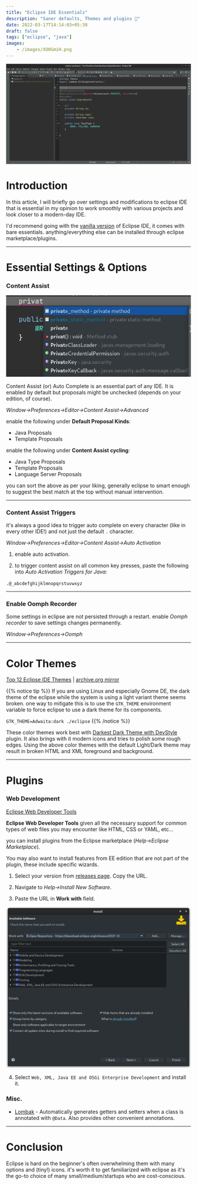 ```yaml
---
title: "Eclipse IDE Essentials"
description: "Saner defaults, Themes and plugins 💫"
date: 2022-03-17T14:14:03+05:30
draft: false
tags: ["eclipse", "java"]
images:
    - /images/XO0GmiH.png
---
```


![My Eclipse setup](/images/ucKScjF.png "My eclipse IDE")

# Introduction

In this article, I will briefly go over settings and modifications to eclipse IDE that is essential in my opinion to work smoothly with various projects and look closer to a modern-day IDE.

I'd recommend going with the [vanilla version](https://www.eclipse.org/downloads/) of Eclipse IDE, it comes with bare essentials. anything/everything else can be installed through eclipse marketplace/plugins.

---

# Essential Settings & Options

### Content Assist

![Content Assist in Action](/images/KOGUReO.png "Content Assist in Action")

Content Assist (or) Auto Complete is an essential part of any IDE. It is enabled by default but proposals might be unchecked (depends on your edition, of course).

*Window->Preferences->Editor->Content Assist->Advanced*

enable the following under **Default Proposal Kinds**:

* Java Proposals
* Template Proposals

enable the following under **Content Assist cycling**:

* Java Type Proposals
* Template Proposals
* Language Server Proposals

you can sort the above as per your liking, generally eclipse to smart enough to suggest the best match at the top without manual intervention.

---

### Content Assist Triggers

it's always a good idea to trigger auto complete on every character (like in every other IDE!) and not just the default `.` character.

*Window->Preferences->Editor->Content Assist->Auto Activation*

1. enable auto activation.

2. to trigger content assist on all common key presses, paste the following into *Auto Activation Triggers for Java*:

`.@_abcdefghijklmnopqrstuvwxyz`

---

### Enable Oomph Recorder

Some settings in eclipse are not persisted through a restart. enable *Oomph recorder* to save settings changes permanently.

*Window->Preferences->Oomph*

---

# Color Themes
    
[Top 12 Eclipse IDE Themes]()
| [archive.org mirror](https://web.archive.org/web/20220318170730/https://www.tabnine.com/blog/top-eclipse-ide-themes/)

{{% notice tip %}}
If you are using Linux and especially Gnome DE, the dark theme of the eclipse while the system is using a light variant theme seems broken. one way to mitigate this is to use the `GTK_THEME` environment variable to force eclipse to use a dark theme for its components.

`GTK_THEME=Adwaita:dark ./eclipse`
{{% /notice %}}

These color themes work best with [Darkest Dark Theme with DevStyle](https://marketplace.eclipse.org/content/darkest-dark-theme-devstyle) plugin. It also brings with it modern icons and tries to polish some rough edges. Using the above color themes with the default Light/Dark theme may result in broken  HTML and XML foreground and background.

---

# Plugins

### Web Development

[Eclipse Web Developer Tools](https://marketplace.eclipse.org/content/eclipse-web-developer-tools-0)

**Eclipse Web Developer Tools** given all the necessary support for common types of web files you may encounter like HTML, CSS or YAML, etc...

you can install plugins from the Eclipse marketplace (*Help->Eclipse Marketplace*).

You may also want to install features from EE edition that are not part of the plugin, these include specific wizards.

1. Select your version from [releases page](https://download.eclipse.org/releases/). Copy the URL.

2. Navigate to *Help->Install New Software*.

3. Paste the URL in **Work with** field.

![](/images/4xNnBtk.png "Install New Software Window")

4. Select `Web, XML, Java EE and OSGi Enterprise Development` and install it.


### Misc.

* [Lombak](https://projectlombok.org/setup/eclipse) - Automatically generates getters and setters when a class is annotated with `@Data`. Also provides other convenient annotations. 

---

# Conclusion

Eclipse is hard on the beginner's often overwhelming them with many options and (tiny!) icons. it's worth it to get familiarized with eclipse as it's the go-to choice of many small/medium/startups who are cost-conscious.

